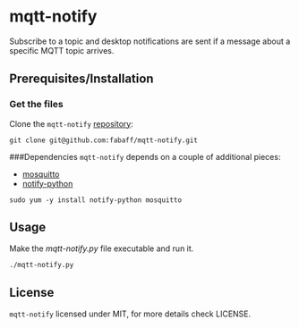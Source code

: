 # mqtt-notify

Subscribe to a topic and desktop notifications are sent if a message about a 
specific MQTT topic arrives.

## Prerequisites/Installation

### Get the files
Clone the `mqtt-notify` [repository](https://github.com/fabaff/mqtt-notify):
```
git clone git@github.com:fabaff/mqtt-notify.git
```

###Dependencies
`mqtt-notify` depends on a couple of additional pieces: 

- [mosquitto](http://mosquitto.org/)
- [notify-python](http://www.freedesktop.org/wiki/Software/DBusBindings/)

```
sudo yum -y install notify-python mosquitto
```

## Usage
Make the _mqtt-notify.py_ file executable and run it.

```
./mqtt-notify.py
```

## License
`mqtt-notify` licensed under MIT, for more details check LICENSE.
